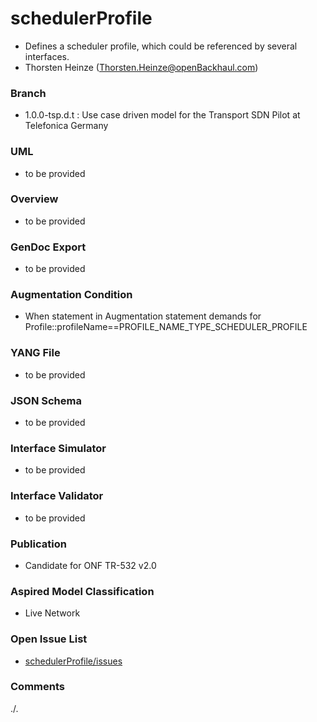 # schedulerProfile
- Defines a scheduler profile, which could be referenced by several interfaces.  
- Thorsten Heinze (Thorsten.Heinze@openBackhaul.com)

### Branch
- 1.0.0-tsp.d.t : Use case driven model for the Transport SDN Pilot at Telefonica Germany

### UML
- to be provided

### Overview 
- to be provided

### GenDoc Export
- to be provided

### Augmentation Condition
- When statement in Augmentation statement demands for Profile::profileName==PROFILE_NAME_TYPE_SCHEDULER_PROFILE

### YANG File
- to be provided

### JSON Schema
- to be provided

### Interface Simulator
- to be provided

### Interface Validator
- to be provided

### Publication
- Candidate for ONF TR-532 v2.0 

### Aspired Model Classification
- Live Network

### Open Issue List
- [schedulerProfile/issues](../../issues)

### Comments
./.
